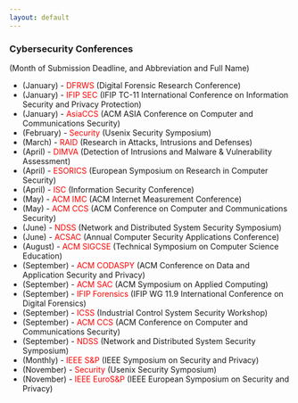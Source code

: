```yaml
---
layout: default
---
```


<h3> Cybersecurity Conferences </h3>
<p>(Month of Submission Deadline, and Abbreviation and Full Name)</p>

- (January) - <span style="color:red">DFRWS</span> (Digital Forensic Research Conference)
- (January) - <span style="color:red">IFIP SEC</span> (IFIP TC-11 International Conference on Information Security and Privacy Protection)
- (January) - <span style="color:red">AsiaCCS</span> (ACM ASIA Conference on Computer and Communications Security)
- (February) - <span style="color:red">Security</span> (Usenix Security Symposium)
- (March) - <span style="color:red">RAID</span> (Research in Attacks, Intrusions and Defenses)
- (April) - <span style="color:red">DIMVA</span> (Detection of Intrusions and Malware & Vulnerability Assessment)
- (April) - <span style="color:red">ESORICS</span> (European Symposium on Research in Computer Security)
- (April) -  <span style="color:red">ISC</span> (Information Security Conference)
- (May) - <span style="color:red">ACM IMC</span> (ACM Internet Measurement Conference)
- (May) -  <span style="color:red">ACM CCS</span> (ACM Conference on Computer and Communications Security)
- (June) - <span style="color:red">NDSS</span> (Network and Distributed System Security Symposium)
- (June) - <span style="color:red">ACSAC</span> (Annual Computer Security Applications Conference)
- (August) - <span style="color:red">ACM SIGCSE</span> (Technical Symposium on Computer Science Education)
- (September) - <span style="color:red">ACM CODASPY</span> (ACM Conference on Data and Application Security and Privacy)
- (September) - <span style="color:red">ACM SAC</span> (ACM Symposium on Applied Computing)
- (September) - <span style="color:red">IFIP Forensics</span> (IFIP WG 11.9 International Conference on Digital Forensics)
- (September) - <span style="color:red">ICSS</span> (Industrial Control System Security Workshop)
- (September) - <span style="color:red">ACM CCS</span> (ACM Conference on Computer and Communications Security)
- (September) - <span style="color:red">NDSS</span> (Network and Distributed System Security Symposium)
- (Monthly) - <span style="color:red">IEEE S&P</span> (IEEE Symposium on Security and Privacy)
- (November) - <span style="color:red">Security</span> (Usenix Security Symposium)
- (November) - <span style="color:red">IEEE EuroS&P</span> (IEEE European Symposium on Security and Privacy)
